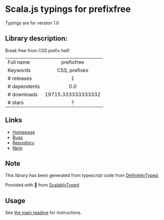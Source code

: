 
# Scala.js typings for prefixfree

Typings are for version 1.0

## Library description:
Break free from CSS prefix hell!

|                    |                 |
| ------------------ | :-------------: |
| Full name          | prefixfree |
| Keywords           | CSS, prefixes |
| # releases         | 1 |
| # dependents       | 0.0 |
| # downloads        | 19715.333333333332 |
| # stars            | ? |

## Links
- [Homepage](https://github.com/LeaVerou/prefixfree)
- [Bugs](https://github.com/LeaVerou/prefixfree/issues)
- [Repository](https://github.com/LeaVerou/prefixfree)
- [Npm](https://www.npmjs.com/package/prefixfree)
    


## Note
This library has been generated from typescript code from [DefinitelyTyped](https://definitelytyped.org).

Provided with :purple_heart: from [ScalablyTyped](https://github.com/oyvindberg/ScalablyTyped)

## Usage
See [the main readme](../../readme.md) for instructions.



